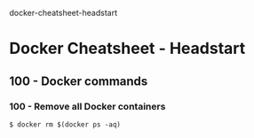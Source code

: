 docker-cheatsheet-headstart
# Docker Cheatsheet - Headstart

## 100 - Docker commands

### 100 - Remove all Docker containers

```
$ docker rm $(docker ps -aq)
```

